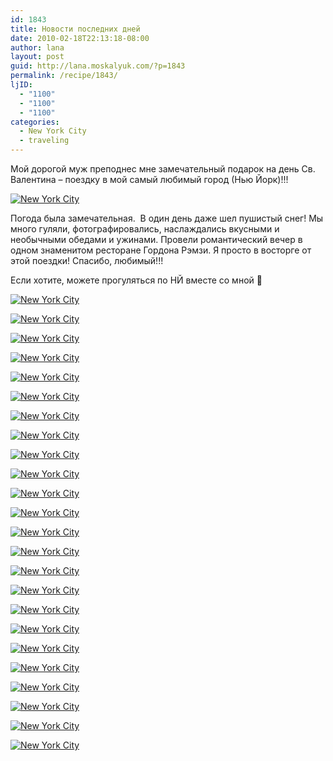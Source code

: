 ```yaml
---
id: 1843
title: Новости последних дней
date: 2010-02-18T22:13:18-08:00
author: lana
layout: post
guid: http://lana.moskalyuk.com/?p=1843
permalink: /recipe/1843/
ljID:
  - "1100"
  - "1100"
  - "1100"
categories:
  - New York City
  - traveling
---
```

Мой дорогой муж преподнес мне замечательный подарок на день Св. Валентина &#8211; поездку в мой самый любимый город (Нью Йорк)!!!

<a class="flickr-image alignnone" title="New York City" href="http://www.flickr.com/photos/67405678@N00/4369034261/" target="_blank"><img src="http://farm3.static.flickr.com/2781/4369034261_e2969904f9.jpg" alt="New York City" /></a>

Погода была замечательная.  В один день даже шел пушистый снег! Мы много гуляли, фотографировались, наслаждались вкусными и необычными обедами и ужинами. Провели романтический вечер в одном знаменитом ресторане Гордона Рэмзи. Я просто в восторге от этой поездки! Спасибо, любимый!!!

Если хотите, можете прогуляться по НЙ вместе со мной 🙂

<!--more-->

<a class="flickr-image alignnone" title="New York City" href="http://www.flickr.com/photos/67405678@N00/4369008795/" target="_blank"><img src="http://farm5.static.flickr.com/4025/4369008795_b74e1683ed.jpg" alt="New York City" /></a>

<a class="flickr-image alignnone" title="New York City" href="http://www.flickr.com/photos/67405678@N00/4369009693/" target="_blank"><img src="http://farm3.static.flickr.com/2732/4369009693_83f3dcb530.jpg" alt="New York City" /></a>

<a class="flickr-image alignnone" title="New York City" href="http://www.flickr.com/photos/67405678@N00/4369010257/" target="_blank"><img src="http://farm5.static.flickr.com/4070/4369010257_a49c49c2c5.jpg" alt="New York City" /></a>

<a class="flickr-image alignnone" title="New York City" href="http://www.flickr.com/photos/67405678@N00/4369012361/" target="_blank"><img src="http://farm3.static.flickr.com/2799/4369012361_43af955df2.jpg" alt="New York City" /></a>

<a class="flickr-image alignnone" title="New York City" href="http://www.flickr.com/photos/67405678@N00/4369762000/" target="_blank"><img src="http://farm5.static.flickr.com/4049/4369762000_cb06960d80.jpg" alt="New York City" /></a>

<a class="flickr-image alignnone" title="New York City" href="http://www.flickr.com/photos/67405678@N00/4369014767/" target="_blank"><img src="http://farm5.static.flickr.com/4027/4369014767_3672076bab.jpg" alt="New York City" /></a>

<a class="flickr-image alignnone" title="New York City" href="http://www.flickr.com/photos/67405678@N00/4369015453/" target="_blank"><img src="http://farm3.static.flickr.com/2759/4369015453_0a431c1dff.jpg" alt="New York City" /></a>

<a class="flickr-image alignnone" title="New York City" href="http://www.flickr.com/photos/67405678@N00/4369764596/" target="_blank"><img src="http://farm5.static.flickr.com/4039/4369764596_c98e059bc3.jpg" alt="New York City" /></a>

<a class="flickr-image alignnone" title="New York City" href="http://www.flickr.com/photos/67405678@N00/4369017471/" target="_blank"><img src="http://farm5.static.flickr.com/4032/4369017471_bafeb53a3b.jpg" alt="New York City" /></a>

<a class="flickr-image alignnone" title="New York City" href="http://www.flickr.com/photos/67405678@N00/4369766316/" target="_blank"><img src="http://farm5.static.flickr.com/4039/4369766316_a21760ba2a.jpg" alt="New York City" /></a>

<a class="flickr-image alignnone" title="New York City" href="http://www.flickr.com/photos/67405678@N00/4369766888/" target="_blank"><img src="http://farm5.static.flickr.com/4045/4369766888_ea74650ccd.jpg" alt="New York City" /></a>

<a class="flickr-image alignnone" title="New York City" href="http://www.flickr.com/photos/67405678@N00/4369020927/" target="_blank"><img src="http://farm5.static.flickr.com/4070/4369020927_1ba5b0e02d.jpg" alt="New York City" /></a>

<a class="flickr-image alignnone" title="New York City" href="http://www.flickr.com/photos/67405678@N00/4369022295/" target="_blank"><img src="http://farm5.static.flickr.com/4024/4369022295_38066966ba.jpg" alt="New York City" /></a>

<a class="flickr-image alignnone" title="New York City" href="http://www.flickr.com/photos/67405678@N00/4369022763/" target="_blank"><img src="http://farm5.static.flickr.com/4046/4369022763_c18ac4d382.jpg" alt="New York City" /></a>

<a class="flickr-image alignnone" title="New York City" href="http://www.flickr.com/photos/67405678@N00/4369772472/" target="_blank"><img src="http://farm3.static.flickr.com/2712/4369772472_d024d04ff0.jpg" alt="New York City" /></a>

<a class="flickr-image alignnone" title="New York City" href="http://www.flickr.com/photos/67405678@N00/4369774554/" target="_blank"><img src="http://farm3.static.flickr.com/2686/4369774554_cd16c44eea.jpg" alt="New York City" /></a>

<a class="flickr-image alignnone" title="New York City" href="http://www.flickr.com/photos/67405678@N00/4369776402/" target="_blank"><img src="http://farm5.static.flickr.com/4063/4369776402_f92166746f.jpg" alt="New York City" /></a>

<a class="flickr-image alignnone" title="New York City" href="http://www.flickr.com/photos/67405678@N00/4369035689/" target="_blank"><img src="http://farm5.static.flickr.com/4021/4369035689_9c32926d41.jpg" alt="New York City" /></a>

<a class="flickr-image alignnone" title="New York City" href="http://www.flickr.com/photos/67405678@N00/4369784038/" target="_blank"><img src="http://farm3.static.flickr.com/2803/4369784038_f022c22b1b.jpg" alt="New York City" /></a>

<a class="flickr-image alignnone" title="New York City" href="http://www.flickr.com/photos/67405678@N00/4369037075/" target="_blank"><img src="http://farm5.static.flickr.com/4005/4369037075_bb344be9db.jpg" alt="New York City" /></a>

<a class="flickr-image alignnone" title="New York City" href="http://www.flickr.com/photos/67405678@N00/4369785936/" target="_blank"><img src="http://farm3.static.flickr.com/2763/4369785936_6e5da7d2b8.jpg" alt="New York City" /></a>

<a class="flickr-image alignnone" title="New York City" href="http://www.flickr.com/photos/67405678@N00/4369786340/" target="_blank"><img src="http://farm5.static.flickr.com/4052/4369786340_3dc6b3b9f9.jpg" alt="New York City" /></a>

<a class="flickr-image alignnone" title="New York City" href="http://www.flickr.com/photos/67405678@N00/4369041385/" target="_blank"><img src="http://farm3.static.flickr.com/2802/4369041385_37366edb13.jpg" alt="New York City" /></a>

<a class="flickr-image alignnone" title="New York City" href="http://www.flickr.com/photos/67405678@N00/4369788444/" target="_blank"><img src="http://farm3.static.flickr.com/2209/4369788444_bae7046c47.jpg" alt="New York City" /></a>